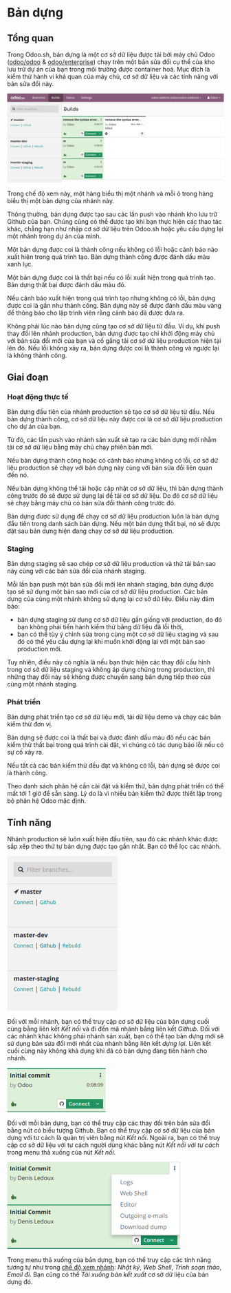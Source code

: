 <a id="odoosh-gettingstarted-builds"></a>

# Bản dựng

## Tổng quan

Trong Odoo.sh, bản dựng là một cơ sở dữ liệu được tải bởi máy chủ Odoo ([odoo/odoo](https://github.com/odoo/odoo) & [odoo/enterprise](https://github.com/odoo/enterprise)) chạy trên một bản sửa đổi cụ thể của kho lưu trữ dự án của bạn trong môi trường được container hoá. Mục đích là kiểm thử hành vi khả quan của máy chủ, cơ sở dữ liệu và các tính năng với bản sửa đổi này.

![image](../../../_images/interface-builds.png)

Trong chế độ xem này, một hàng biểu thị một nhánh và mỗi ô trong hàng biểu thị một bản dựng của nhánh này.

Thông thường, bản dựng được tạo sau các lần push vào nhánh kho lưu trữ Github của bạn. Chúng cũng có thể được tạo khi bạn thực hiện các thao tác khác, chẳng hạn như nhập cơ sở dữ liệu trên Odoo.sh hoặc yêu cầu dựng lại một nhánh trong dự án của mình.

Một bản dựng được coi là thành công nếu không có lỗi hoặc cảnh báo nào xuất hiện trong quá trình tạo. Bản dựng thành công được đánh dấu màu xanh lục.

Một bản dựng được coi là thất bại nếu có lỗi xuất hiện trong quá trình tạo. Bản dựng thất bại được đánh dấu màu đỏ.

Nếu cảnh báo xuất hiện trong quá trình tạo nhưng không có lỗi, bản dựng được coi là gần như thành công. Bản dựng này sẽ được đánh dấu màu vàng để thông báo cho lập trình viên rằng cảnh báo đã được đưa ra.

Không phải lúc nào bản dựng cũng tạo cơ sở dữ liệu từ đầu. Ví dụ, khi push thay đổi lên nhánh production, bản dựng được tạo chỉ khởi động máy chủ với bản sửa đổi mới của bạn và cố gắng tải cơ sở dữ liệu production hiện tại lên đó. Nếu lỗi không xảy ra, bản dựng được coi là thành công và ngược lại là không thành công.

## Giai đoạn

### Hoạt động thực tế

Bản dựng đầu tiên của nhánh production sẽ tạo cơ sở dữ liệu từ đầu. Nếu bản dựng thành công, cơ sở dữ liệu này được coi là cơ sở dữ liệu production cho dự án của bạn.

Từ đó, các lần push vào nhánh sản xuất sẽ tạo ra các bản dựng mới nhằm tải cơ sở dữ liệu bằng máy chủ chạy phiên bản mới.

Nếu bản dựng thành công hoặc có cảnh báo nhưng không có lỗi, cơ sở dữ liệu production sẽ chạy với bản dựng này cùng với bản sửa đổi liên quan đến nó.

Nếu bản dựng không thể tải hoặc cập nhật cơ sở dữ liệu, thì bản dựng thành công trước đó sẽ được sử dụng lại để tải cơ sở dữ liệu. Do đó cơ sở dữ liệu sẽ chạy bằng máy chủ có bản sửa đổi thành công trước đó.

Bản dựng được sử dụng để chạy cơ sở dữ liệu production luôn là bản dựng đầu tiên trong danh sách bản dựng. Nếu một bản dựng thất bại, nó sẽ được đặt sau bản dựng hiện đang chạy cơ sở dữ liệu production.

### Staging

Bản dựng staging sẽ sao chép cơ sở dữ liệu production và thử tải bản sao này cùng với các bản sửa đổi của nhánh staging.

Mỗi lần bạn push một bản sửa đổi mới lên nhánh staging, bản dựng được tạo sẽ sử dụng một bản sao mới của cơ sở dữ liệu production. Các bản dựng của cùng một nhánh không sử dụng lại cơ sở dữ liệu. Điều này đảm bảo:

* bản dựng staging sử dụng cơ sở dữ liệu gần giống với production, do đó bạn không phải tiến hành kiểm thử bằng dữ liệu đã lỗi thời,
* bạn có thể tùy ý chỉnh sửa trong cùng một cơ sở dữ liệu staging và sau đó có thể yêu cầu dựng lại khi muốn khởi động lại với một bản sao production mới.

Tuy nhiên, điều này có nghĩa là nếu bạn thực hiện các thay đổi cấu hình trong cơ sở dữ liệu staging và không áp dụng chúng trong production, thì những thay đổi này sẽ không được chuyển sang bản dựng tiếp theo của cùng một nhánh staging.

### Phát triển

Bản dựng phát triển tạo cơ sở dữ liệu mới, tải dữ liệu demo và chạy các bản kiểm thử đơn vị.

Bản dựng sẽ được coi là thất bại và được đánh dấu màu đỏ nếu các bản kiểm thử thất bại trong quá trình cài đặt, vì chúng có tác dụng báo lỗi nếu có sự cố xảy ra.

Nếu tất cả các bản kiểm thử đều đạt và không có lỗi, bản dựng sẽ được coi là thành công.

Theo danh sách phân hệ cần cài đặt và kiểm thử, bản dựng phát triển có thể mất tới 1 giờ để sẵn sàng. Lý do là vì nhiều bản kiểm thử được thiết lập trong bộ phân hệ Odoo mặc định.

## Tính năng

Nhánh production sẽ luôn xuất hiện đầu tiên, sau đó các nhánh khác được sắp xếp theo thứ tự bản dựng được tạo gần nhất. Bạn có thể lọc các nhánh.

![image](../../../_images/interface-builds-branches.png)

Đối với mỗi nhánh, bạn có thể truy cập cơ sở dữ liệu của bản dựng cuối cùng bằng liên kết *Kết nối* và đi đến mã nhánh bằng liên kết *Github*. Đối với các nhánh khác không phải nhánh sản xuất, bạn có thể tạo bản dựng mới sẽ sử dụng bản sửa đổi mới nhất của nhánh bằng liên kết *dựng lại*. Liên kết cuối cùng này không khả dụng khi đã có bản dựng đang tiến hành cho nhánh.

![image](../../../_images/interface-builds-build.png)

Đối với mỗi bản dựng, bạn có thể truy cập các thay đổi trên bản sửa đổi bằng nút có biểu tượng Github. Bạn có thể truy cập cơ sở dữ liệu của bản dựng với tư cách là quản trị viên bằng nút *Kết nối*. Ngoài ra, bạn có thể truy cập cơ sở dữ liệu với tư cách người dùng khác bằng nút *Kết nối với tư cách* trong menu thả xuống của nút *Kết nối*.

<a id="odoosh-gettingstarted-builds-download-dump"></a>
![image](../../../_images/interface-builds-build-dropdown.png)

<a id="odoosh-gettingstarted-builds-dropdown-menu"></a>

Trong menu thả xuống của bản dựng, bạn có thể truy cập các tính năng tương tự như trong [chế độ xem nhánh](branches.md#odoosh-gettingstarted-branches-tabs): *Nhật ký*, *Web Shell*, *Trình soạn thảo*, *Email đi*. Bạn cũng có thể *Tải xuống bản kết xuất* cơ sở dữ liệu của bản dựng đó.
